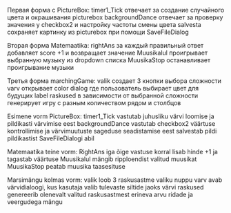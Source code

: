 Первая форма с PictureBox:
timer1_Tick отвечает за создание случайного цвета и окрашивания picturebox
backgroundDance отвечает за проверку значения у checkbox2 и настройку частоты смены цвета
salvesta сохраняет картинку из picturebox при помощи SaveFileDialog

Вторая форма Matemaatika:
rightAns за каждый правильный ответ добавляет score +1 и возвращает значение
Muusikalul проигрывает выбранную музыку из dropdown списка
MuusikaStop останавливает проигрывание музыки

Третья форма marchingGame:
valik создает 3 кнопки выбора сложности
varv открывает color dialog где пользователь выбирает цвет для будущих label
raskused в зависимости от выбранной сложности генерирует игру с разным количеством рядом и столбцов

Esimene vorm PictureBox:
timer1_Tick vastutab juhusliku värvi loomise ja pildikasti värvimise eest
backgroundDance vastutab checkbox2 väärtuse kontrollimise ja värvimuutuste sageduse seadistamise eest
salvestab pildi pildikastist SaveFileDialogi abil

Matemaatika teine vorm:
RightAns iga õige vastuse korral lisab hinde +1 ja tagastab väärtuse
Muusikalul mängib ripploendist valitud muusikat
MuusikaStop peatab muusika taasesituse

Marsimängu kolmas vorm:
valik loob 3 raskusastme valiku nuppu
varv avab värvidialoogi, kus kasutaja valib tulevaste siltide jaoks värvi
raskused genereerib olenevalt valitud raskusastmest erineva arvu ridade ja veergudega mängu
